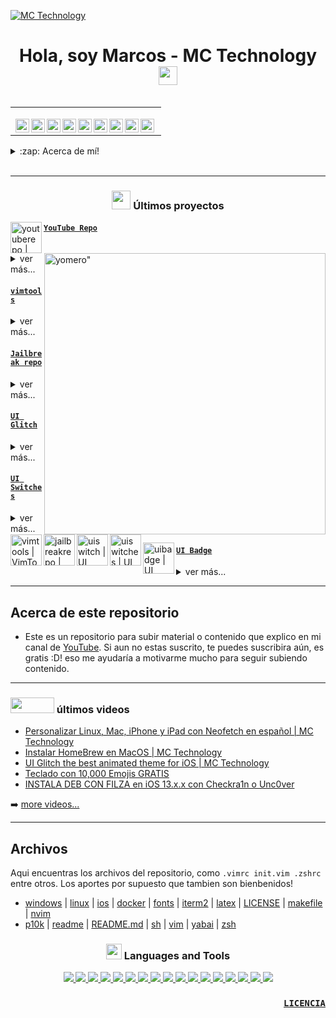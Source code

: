 [![MC Technology](https://github.com/mctechnology17/mctechnology17/blob/main/src/mctechnology_extendido.GIF)](https://www.youtube.com/channel/UC_mYh5PYPHBJ5YYUj8AIkcw)

<h1 align="center">Hola, soy Marcos - MC Technology <img src="https://github.com/mctechnology17/mctechnology17/blob/main/src/wave.gif" width="30px"></h1>

<table align="right">
<tr>
<td>

[<img align="left" alt="mctechnology17.com" width="22px" src="https://github.com/mctechnology17/mctechnology17/blob/main/src/web.png" />][website]
[<img align="left" alt="MC Technology | YouTube" width="22px" src="https://github.com/mctechnology17/mctechnology17/blob/main/src/youtube.png" />][youtube]
[<img align="left" alt="@mctechnology17 | Twitter" width="22px" src="https://github.com/mctechnology17/mctechnology17/blob/main/src/twitter.png" />][twitter]
[<img align="left" alt="@mctechnology17 | Instagram" width="22px" src="https://github.com/mctechnology17/mctechnology17/blob/main/src/instagram.png" />][instagram]
[<img align="left" alt="MC Technology17 | Facebook" width="22px" src="https://github.com/mctechnology17/mctechnology17/blob/main/src/facebook.png" />][facebook]
[<img align="left" alt="@mctechnology17 | Tiktok" width="22px" src="https://github.com/mctechnology17/mctechnology17/blob/main/src/tiktok.png" />][tiktok]
[<img align="left" alt="@mctechnology17 | Twicht" width="22px" src="https://github.com/mctechnology17/mctechnology17/blob/main/src/twitch.png" />][twitch]
[<img align="left" alt="@mctechnology17 | Telegram" width="22px" src="https://github.com/mctechnology17/mctechnology17/blob/main/src/telegram.png" />][telegram]
[<img align="left" alt="@mctechnology17 | Reddit" width="22px" src="https://github.com/mctechnology17/mctechnology17/blob/main/src/reddit.png" />][reddit]

</td>
</tr>
</table>

<details>
  <summary>:zap: Acerca de mí!</summary>

### 🔬 Clínico Bioanalista y actualmente estoy cursando un Máster en Bioinformática 💻!!
- 🦾 Me encanta el powerlifting!
- 🤓  Actualmente estoy aprendiendo todo
- 👾  Tengo mucha curiosidad y por eso empiezas a estudiar programación
- 🗒  Actualmente estoy muy obsesionado con el aprendizaje de vimscript
</details>

<br />

---

<h3 align="center"><img src="https://github.com/mctechnology17/mctechnology17/blob/main/src/cabeza.GIF" width="30px" height="30px"> Últimos proyectos</h3>

<tr>
<td>

[<img align="left" alt="youtuberepo | YouTube Repo" width="50px" src="https://github.com/mctechnology17/mctechnology17/blob/main/src/youtube_alternativ.png" />][youtuberepo]

</td>
<img align="right" alt=yomero" width="450px" height="450px" src="https://github.com/mctechnology17/mctechnology17/blob/main/src/pokemon.GIF">
<td> <h4 align="left"> <a href="https://github.com/mctechnology17/youtube_repo_mc_technology" target="_blank"><code>YouTube Repo</code></a> </h4>
  <details>
    <summary>ver más...</summary>

    Un repositorio para compartir códigos etc...
    y ayudar a la comunidad de desarrollo
    atravéz de YouTube
    con lo que he aprendido hasta ahora.
    Contribuciones también son bienvenidas :D!

  </details> </td>
</tr>
<tr>
<td>

[<img align="left" alt="vimtools | VimTools" width="50px" src="https://github.com/mctechnology17/mctechnology17/blob/main/src/vim.png" />][vimtools]

</td>
<td> <h4 align="left"> <a href="https://github.com/mctechnology17/vimtools" target="_blank"><code>vimtools</code></a> </h4>
  <details>
    <summary>ver más...</summary>

    VimTools:
    un complemento para tu editor
    texto / código favorito
    vim, vi, nvim, Gvim o MacVim.

  </details> </td>
</tr>
<tr>
<td>

[<img align="left" alt="jailbreakrepo | Jailbreak Repo" width="50px" src="https://github.com/mctechnology17/mctechnology17/blob/main/src/cydia7.png" />][jailbreakrepo]

</td>
<td> <h4 align="left"> <a href="https://mctechnology17.github.io/" target="_blank"><code>Jailbreak repo</code></a> </h4>
  <details>
    <summary>ver más...</summary>

    Una pequeña contribución
    a la comunidad de Jailbreaker

  </details> </td>
</tr>
<tr>
<td>

[<img align="left" alt="uiswitch | UI Glitch" width="50px" src="https://github.com/mctechnology17/mctechnology17/blob/main/src/uiglitch.png" />][uiglitch]

</td>
<td> <h4 align="left"> <a href="https://repo.packix.com/package/com.mctechnology.uiglitch/" target="_blank"><code>UI Glitch</code></a> </h4>
  <details>
    <summary>ver más...</summary>

    UI Glitch está aquí !!!
    Dale a tu iPhone un aspecto diferente
    con UI Glitch.
    ¡La familia UI de MC Technology!
    ¡Diseñado para los amantes
    de la interfaz de usuario!
    ¡Con UI Glitch puedes obtener
    una combinación exquisita
    para complementar tus temas!
    ¡Más de 20 tonos
    con diferentes grados
    de opacidad y colores!
    ¡Compatibilidad con miles de temas!
    ¡Incluye un tema animado exclusivo!

  </details> </td>
</tr>
<tr>
<td>

[<img align="left" alt="uiswitches | UI Switches" width="50px" src="https://github.com/mctechnology17/mctechnology17/blob/main/src/uiswitches.png" />][uiswitches]

</td>
<td> <h4 align="left"> <a href="https://repo.packix.com/package/com.mctechnology.uiswitches/" target="_blank"><code>UI Switches</code></a> </h4>
  <details>
    <summary>ver más...</summary>

    UI Switches
    ¡Dale a tu iPhone un aspecto diferente con UI Cambia la familia UI de MC Technology!
    ¡Diseñado para los amantes de la interfaz de usuario!
    ¿Cómo utilizar los interruptores de la interfaz de usuario?
    Instale la extensión de la interfaz de usuario de
    Snowboard y Snowboard desde el repositorio de Spark.
    A continuación, active los interruptores de la interfaz de usuario
    desde la configuración de Snowboard y disfrute :D!
    O use iThemer o Anemone para la activación

  </details> </td>
</tr>
<tr>
<td>

[<img align="left" alt="uibadge | UI Babge" width="50px" src="https://github.com/mctechnology17/mctechnology17/blob/main/src/uibadge.png" />][uibadge]

</td>
<td> <h4 align="left"> <a href="https://repo.packix.com/package/com.mctechnology.uibadge/" target="_blank"><code>UI Badge</code></a> </h4>
  <details>
    <summary>ver más...</summary>

    UI Badge + Badgemoji
    ¡Aporta un aspecto genial a tu iPhone y deja el aburrimiento!
    ¡Diseñado para los amantes de la interfaz de usuario!
    ¿Cómo usar UI Badge y Badgemoji?
    Instale la extensión de la interfaz de usuario de
    Snowboard y Snowboard para la función de interfaz de usuario desde el repositorio de Spark.
    Luego activa las Insignias desde la configuración de Snowboard y disfruta: ¡D!
    ¡O use iThemer o Anemone para la activación!

  </details> </td>
</tr>

---

## Acerca de este repositorio
- Este es un repositorio para subir material
  o contenido que explico en mi canal de [YouTube](https://www.youtube.com/channel/UC_mYh5PYPHBJ5YYUj8AIkcw?view_as=subscriber).
  Si aun no estas suscrito, te puedes suscribira aún, es gratis :D!
  eso me ayudaría a motivarme mucho para seguir subiendo contenido.

---

<h3 align="left"><img src="https://github.com/mctechnology17/mctechnology17/blob/main/src/youtube.gif" width="70px" height="25px"> últimos videos</h3>

<!-- YOUTUBE:START -->
- [Personalizar Linux, Mac, iPhone y iPad con Neofetch en español | MC Technology](https://www.youtube.com/watch?v=gKkFuM8Ky1I)
- [Instalar HomeBrew en MacOS | MC Technology](https://www.youtube.com/watch?v=eLCvV_-i8QE)
- [UI Glitch the best animated theme for iOS | MC Technology](https://www.youtube.com/watch?v=rHfMTch21zE)
- [Teclado con 10,000 Emojis GRATIS](https://www.youtube.com/watch?v=4ekjNF4AArE)
- [INSTALA DEB CON FILZA en iOS 13.x.x con Checkra1n o Unc0ver](https://www.youtube.com/watch?v=eduu_qCATDY)
<!-- YOUTUBE:END -->

➡️ [more videos...](https://www.youtube.com/channel/UC_mYh5PYPHBJ5YYUj8AIkcw)

---

## Archivos
Aqui encuentras los archivos del repositorio, como `.vimrc init.vim .zshrc` entre otros.
Los aportes por supuesto que tambien son bienbenidos!
- [windows](windows) | [linux](linux) | [ios](ios) | [docker](docker) | [fonts](fonts) | [iterm2](iterm2) | [latex](latex) | [LICENSE](LICENSE) | [makefile](makefile) | [nvim](nvim)
- [p10k](p10k) | [readme](readme) | [README.md](README.md) | [sh](sh) | [vim](vim) | [yabai](yabai) | [zsh](zsh)

<h3 align="center"><img src="https://github.com/mctechnology17/mctechnology17/blob/main/src/0101.GIF" width="25px" height="25px"> Languages and Tools</h3>
<p align="center">
    <a href="https://www.youtube.com/channel/UC_mYh5PYPHBJ5YYUj8AIkcw" target="_blank"> <img src="https://img.shields.io/badge/OS-Linux-informational?style=flat&logo=linux&logoColor=white&color=2bbc8a"/> </a>
    <a href="https://www.youtube.com/channel/UC_mYh5PYPHBJ5YYUj8AIkcw" target="_blank"> <img src="https://img.shields.io/badge/OS-MacOS-informational?style=flat&logo=macos&logoColor=white&color=2bbc8a"/> </a>
    <a href="https://www.youtube.com/channel/UC_mYh5PYPHBJ5YYUj8AIkcw" target="_blank"> <img src="https://img.shields.io/badge/OS-Windows-informational?style=flat&logo=windows&logoColor=white&color=2bbc8a"/> </a>
    <a href="https://www.youtube.com/channel/UC_mYh5PYPHBJ5YYUj8AIkcw" target="_blank"> <img src="https://img.shields.io/badge/Code-Python-informational?style=flat&logo=python&logoColor=white&color=2bbc8a"/> </a>
    <a href="https://www.youtube.com/channel/UC_mYh5PYPHBJ5YYUj8AIkcw" target="_blank"> <img src="https://img.shields.io/badge/Code-JavaScript-informational?style=flat&logo=javascript&logoColor=white&color=2bbc8a"/> </a>
    <a href="https://www.youtube.com/channel/UC_mYh5PYPHBJ5YYUj8AIkcw" target="_blank"> <img src="https://img.shields.io/badge/Code-C-informational?style=flat&logo=c&logoColor=white&color=2bbc8a"/> </a>
    <a href="https://www.youtube.com/channel/UC_mYh5PYPHBJ5YYUj8AIkcw" target="_blank"> <img src="https://img.shields.io/badge/Code-C++-informational?style=flat&logo=c++&logoColor=white&color=2bbc8a"/> </a>
    <a href="https://www.youtube.com/channel/UC_mYh5PYPHBJ5YYUj8AIkcw" target="_blank"> <img src="https://img.shields.io/badge/Code-R-informational?style=flat&logo=r&logoColor=white&color=2bbc8a"/> </a>
    <a href="https://www.youtube.com/channel/UC_mYh5PYPHBJ5YYUj8AIkcw" target="_blank"> <img src="https://img.shields.io/badge/Code-Make-informational?style=flat&logo=cmake&logoColor=white&color=2bbc8a"/> </a>
    <a href="https://www.youtube.com/channel/UC_mYh5PYPHBJ5YYUj8AIkcw" target="_blank"> <img src="https://img.shields.io/badge/Code-HTML5-informational?style=flat&logo=html5&logoColor=white&color=2bbc8a"/> </a>
    <a href="https://www.youtube.com/channel/UC_mYh5PYPHBJ5YYUj8AIkcw" target="_blank"> <img src="https://img.shields.io/badge/Code-Vim-informational?style=flat&logo=vim&logoColor=white&color=2bbc8a"/> </a>
    <a href="https://www.youtube.com/channel/UC_mYh5PYPHBJ5YYUj8AIkcw" target="_blank"> <img src="https://img.shields.io/badge/Code-Markdown-informational?style=flat&logo=markdown&logoColor=white&color=2bbc8a"/> </a>
    <a href="https://www.youtube.com/channel/UC_mYh5PYPHBJ5YYUj8AIkcw" target="_blank"> <img src="https://img.shields.io/badge/Shell-Bash-informational?style=flat&logo=gnu-bash&logoColor=white&color=2bbc8a"/> </a>
    <a href="https://www.youtube.com/channel/UC_mYh5PYPHBJ5YYUj8AIkcw" target="_blank"> <img src="https://img.shields.io/badge/Tools-Docker-informational?style=flat&logo=docker&logoColor=white&color=2bbc8a"/> </a>
    <a href="https://www.youtube.com/channel/UC_mYh5PYPHBJ5YYUj8AIkcw" target="_blank"> <img src="https://img.shields.io/badge/Tools-Git-informational?style=flat&logo=git&logoColor=white&color=2bbc8a"/> </a>
    <a href="https://www.youtube.com/channel/UC_mYh5PYPHBJ5YYUj8AIkcw" target="_blank"> <img src="https://img.shields.io/badge/Tools-GitHub-informational?style=flat&logo=github&logoColor=white&color=2bbc8a"/> </a>
    <a href="https://www.youtube.com/channel/UC_mYh5PYPHBJ5YYUj8AIkcw" target="_blank"> <img src="https://img.shields.io/badge/Tools-GitLab-informational?style=flat&logo=gitlab&logoColor=white&color=2bbc8a"/> </a>
</p>

<h3 align="right"> <a href="https://github.com/mctechnology17/youtube_repo_mc_technology/blob/main/LICENSE" target="_blank"><code>LICENCIA</code></a> </h3>

[website]: https://mctechnology17.com
[twitter]: https://twitter.com/mctechnology17
[youtube]: https://www.youtube.com/channel/UC_mYh5PYPHBJ5YYUj8AIkcw?view_as=subscriber
[instagram]: https://www.instagram.com/mctechnology17/
[twitch]: https://www.twitch.tv/mctechnology17
[tiktok]: https://www.tiktok.com/@mctechnology17
[facebook]: https://m.facebook.com/mctechnology17/
[telegram]: https://t.me/mctechnology
[reddit]:https://www.reddit.com/user/mctechnology17

[vimtools]: https://github.com/mctechnology17/vimtools
[jailbreakrepo]: https://mctechnology17.github.io/
[uiglitch]: https://repo.packix.com/package/com.mctechnology.uiglitch/
[uiswitches]: https://repo.packix.com/package/com.mctechnology.uiswitches/
[uibadge]: https://repo.packix.com/package/com.mctechnology.uibadge/
[youtuberepo]: https://github.com/mctechnology17/youtube_repo_mc_technology
